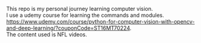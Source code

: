 This repo is my personal journey learning computer vision. <br>
I use a udemy course for learning the commands and modules. <br> 
https://www.udemy.com/course/python-for-computer-vision-with-opencv-and-deep-learning/?couponCode=ST16MT70224. <br>
The content used is NFL videos.
